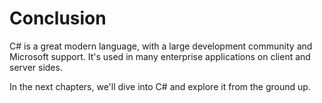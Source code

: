 # Conclusion

C# is a great modern language, with a large development community and Microsoft support.
It's used in many enterprise applications on client and server sides.

In the next chapters, we'll dive into C# and explore it from the ground up.